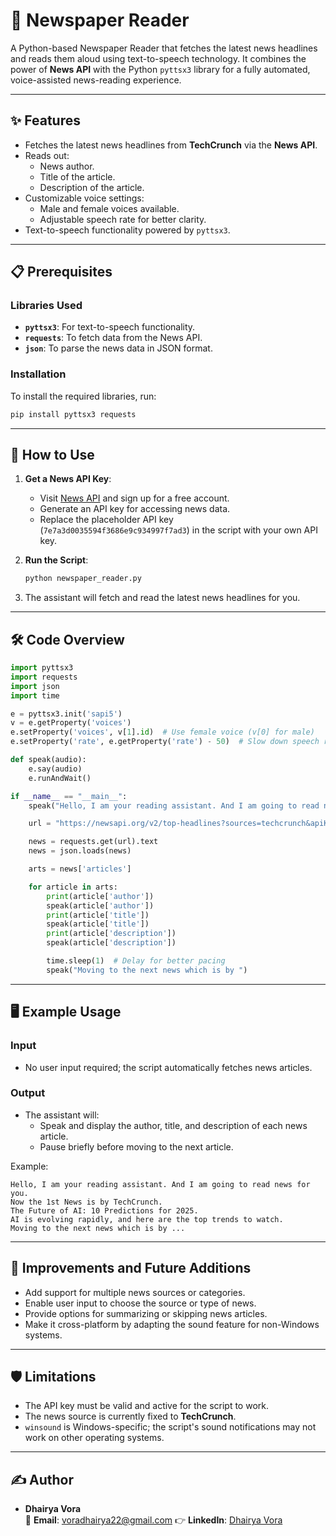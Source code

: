 # 📰 Newspaper Reader

A Python-based Newspaper Reader that fetches the latest news headlines and reads them aloud using text-to-speech technology. It combines the power of **News API** with the Python `pyttsx3` library for a fully automated, voice-assisted news-reading experience.  

---

## ✨ Features

- Fetches the latest news headlines from **TechCrunch** via the **News API**.
- Reads out:
  - News author.
  - Title of the article.
  - Description of the article.
- Customizable voice settings:
  - Male and female voices available.
  - Adjustable speech rate for better clarity.
- Text-to-speech functionality powered by `pyttsx3`.

---

## 📋 Prerequisites

### Libraries Used
- **`pyttsx3`**: For text-to-speech functionality.
- **`requests`**: To fetch data from the News API.
- **`json`**: To parse the news data in JSON format.

### Installation
To install the required libraries, run:
```bash
pip install pyttsx3 requests
```

---

## 🚀 How to Use

1. **Get a News API Key**:
   - Visit [News API](https://newsapi.org/) and sign up for a free account.
   - Generate an API key for accessing news data.
   - Replace the placeholder API key (`7e7a3d0035594f3686e9c934997f7ad3`) in the script with your own API key.

2. **Run the Script**:
   ```bash
   python newspaper_reader.py
   ```

3. The assistant will fetch and read the latest news headlines for you.

---

## 🛠️ Code Overview

```python
import pyttsx3
import requests
import json
import time

e = pyttsx3.init('sapi5')
v = e.getProperty('voices')
e.setProperty('voices', v[1].id)  # Use female voice (v[0] for male)
e.setProperty('rate', e.getProperty('rate') - 50)  # Slow down speech rate

def speak(audio):
    e.say(audio)
    e.runAndWait()

if __name__ == "__main__":
    speak("Hello, I am your reading assistant. And I am going to read news for you. Now the 1st News is by")

    url = "https://newsapi.org/v2/top-headlines?sources=techcrunch&apiKey=YOUR_API_KEY"

    news = requests.get(url).text
    news = json.loads(news)

    arts = news['articles']

    for article in arts:
        print(article['author'])
        speak(article['author'])
        print(article['title'])
        speak(article['title'])
        print(article['description'])
        speak(article['description'])

        time.sleep(1)  # Delay for better pacing
        speak("Moving to the next news which is by ")
```

---

## 🖥️ Example Usage

### Input
- No user input required; the script automatically fetches news articles.

### Output
- The assistant will:
  - Speak and display the author, title, and description of each news article.
  - Pause briefly before moving to the next article.

Example:
```
Hello, I am your reading assistant. And I am going to read news for you. 
Now the 1st News is by TechCrunch.
The Future of AI: 10 Predictions for 2025.
AI is evolving rapidly, and here are the top trends to watch.
Moving to the next news which is by ...
```

---

## 📅 Improvements and Future Additions

- Add support for multiple news sources or categories.
- Enable user input to choose the source or type of news.
- Provide options for summarizing or skipping news articles.
- Make it cross-platform by adapting the sound feature for non-Windows systems.

---

## 🛡️ Limitations

- The API key must be valid and active for the script to work.
- The news source is currently fixed to **TechCrunch**.
- `winsound` is Windows-specific; the script's sound notifications may not work on other operating systems.

---

## ✍️ Author

- **Dhairya Vora**  
  📧 **Email**: voradhairya22@gmail.com 
  👉 **LinkedIn**: [Dhairya Vora](https://www.linkedin.com/in/dhairya-vora-475577275)
